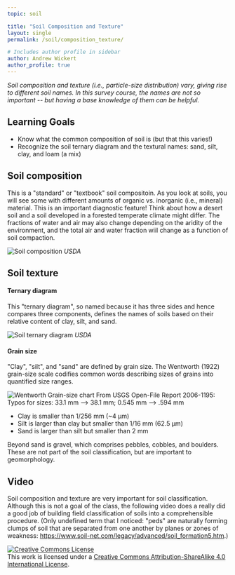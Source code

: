 ```yaml
---
topic: soil

title: "Soil Composition and Texture"
layout: single
permalink: /soil/composition_texture/

# Includes author profile in sidebar
author: Andrew Wickert
author_profile: true
---
```


*Soil composition and texture (i.e., particle-size distribution) vary, giving rise to different soil names. In this survey course, the names are not so important -- but having a base knowledge of them can be helpful.*

## Learning Goals

* Know what the common composition of soil is (but that this varies!)
* Recognize the soil ternary diagram and the textural names: sand, silt, clay, and loam (a mix)

## Soil composition

This is a "standard" or "textbook" soil compositoin. As you look at soils, you will see some with different amounts of organic vs. inorganic (i.e., mineral) material. This is an important diagnostic feature! Think about how a desert soil and a soil developed in a forested temperate climate might differ. The fractions of water and air may also change depending on the aridity of the environment, and the total air and water fraction wiil change as a function of soil compaction.

![Soil composition](https://www.nrcs.usda.gov/Internet/FSE_MEDIA/nrcseprd423221.jpg)
*USDA*

## Soil texture

#### Ternary diagram

This "ternary diagram", so named because it has three sides and hence compares three components, defines the names of soils based on their relative content of clay, silt, and sand.

![Soil ternary diagram](https://upload.wikimedia.org/wikipedia/commons/8/89/USDA_Soil_Texture.svg)
*USDA*

#### Grain size

"Clay", "silt", and "sand" are defined by grain size. The Wentworth (1922) grain-size scale codifies common words describing sizes of grains into quantified size ranges.

![Wentworth Grain-size chart](https://upload.wikimedia.org/wikipedia/commons/a/a0/Wentworth_scale.png)
From USGS Open-File Report 2006-1195: Typos for sizes: 33.1 mm --> 38.1 mm; 0.545 mm --> .594 mm

* Clay is smaller than 1/256 mm (~4 μm)
* Silt is larger than clay but smaller than 1/16 mm (62.5 μm)
* Sand is larger than silt but smaller than 2 mm

Beyond sand is gravel, which comprises pebbles, cobbles, and boulders. These are not part of the soil classification, but are important to geomorphology.

## Video

Soil composition and texture are very important for soil classification. Although this is not a goal of the class, the following video does a really did a good job of building field classification of soils into a comprehensible procedure. (Only undefined term that I noticed: "peds" are naturally forming clumps of soil that are separated from one another by planes or zones of weakness: https://www.soil-net.com/legacy/advanced/soil_formation5.htm.)


<a rel="license" href="http://creativecommons.org/licenses/by-sa/4.0/"><img alt="Creative Commons License" style="border-width:0" src="https://i.creativecommons.org/l/by-sa/4.0/88x31.png" /></a><br />This work is licensed under a <a rel="license" href="http://creativecommons.org/licenses/by-sa/4.0/">Creative Commons Attribution-ShareAlike 4.0 International License</a>.
